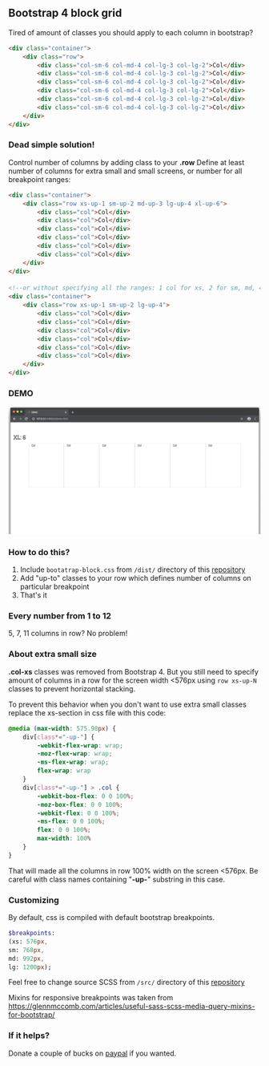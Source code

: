 ## Bootstrap 4 block grid

Tired of amount of classes you should apply to each column in bootstrap?

```html
<div class="container">
    <div class="row">
        <div class="col-sm-6 col-md-4 col-lg-3 col-lg-2">Col</div>
        <div class="col-sm-6 col-md-4 col-lg-3 col-lg-2">Col</div>
        <div class="col-sm-6 col-md-4 col-lg-3 col-lg-2">Col</div>
        <div class="col-sm-6 col-md-4 col-lg-3 col-lg-2">Col</div>
        <div class="col-sm-6 col-md-4 col-lg-3 col-lg-2">Col</div>
        <div class="col-sm-6 col-md-4 col-lg-3 col-lg-2">Col</div>
    </div>
</div>
```

### Dead simple solution!

Control number of columns by adding class to your **.row**
Define at least number of columns for extra small and small screens, or number for all breakpoint ranges:

```html
<div class="container">
    <div class="row xs-up-1 sm-up-2 md-up-3 lg-up-4 xl-up-6">
        <div class="col">Col</div>
        <div class="col">Col</div>
        <div class="col">Col</div>
        <div class="col">Col</div>
        <div class="col">Col</div>
        <div class="col">Col</div>
    </div>
</div>

<!--or without specifying all the ranges: 1 col for xs, 2 for sm, md, 4 for lg and up-->
<div class="container">
    <div class="row xs-up-1 sm-up-2 lg-up-4">
        <div class="col">Col</div>
        <div class="col">Col</div>
        <div class="col">Col</div>
        <div class="col">Col</div>
        <div class="col">Col</div>
        <div class="col">Col</div>
    </div>
</div>
```
### DEMO
![](demo.gif)

### How to do this?

1. Include ```bootatrap-block.css``` from ```/dist/``` directory of this [repository](https://github.com/sashabeep/bootstrapblockgrid)
2. Add "up-to" classes to your row which defines number of columns on particular breakpoint
3. That's it

### Every number from 1 to 12

5, 7, 11 columns in row? No problem!

### About extra small size

**.col-xs** classes was removed from Bootstrap 4. But you still need to specify amount of columns in a row for the screen width <576px using ```row xs-up-N``` classes to prevent horizontal stacking.

To prevent this behavior when you don't want to use extra small classes replace the xs-section in css file with this code:
```css
@media (max-width: 575.98px) {
	div[class*="-up-"] {
		-webkit-flex-wrap: wrap;
		-moz-flex-wrap: wrap;
		-ms-flex-wrap: wrap;
		flex-wrap: wrap
	}
	div[class*="-up-"] > .col {
		-webkit-box-flex: 0 0 100%;
		-moz-box-flex: 0 0 100%;
		-webkit-flex: 0 0 100%;
		-ms-flex: 0 0 100%;
		flex: 0 0 100%;
		max-width: 100%
	}
}
```
That will made all the columns in row 100% width on the screen <576px. Be careful with class names containing "**-up-**" substring in this case.

### Customizing

By default, css is compiled with default bootstrap breakpoints.

```sass
$breakpoints:
(xs: 576px,
sm: 768px,
md: 992px,
lg: 1200px);
```

Feel free to change source SCSS from ```/src/``` directory of this [repository](https://github.com/sashabeep/bootstrapblockgrid)

Mixins for responsive breakpoints was taken from https://glennmccomb.com/articles/useful-sass-scss-media-query-mixins-for-bootstrap/

### If it helps?

Donate a couple of bucks on [paypal](https://www.paypal.me/sashabeep) if you wanted.
